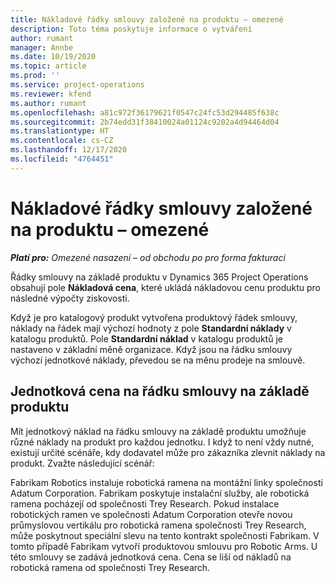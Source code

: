 ```yaml
---
title: Nákladové řádky smlouvy založené na produktu – omezené
description: Toto téma poskytuje informace o vytváření
author: rumant
manager: Annbe
ms.date: 10/19/2020
ms.topic: article
ms.prod: ''
ms.service: project-operations
ms.reviewer: kfend
ms.author: rumant
ms.openlocfilehash: a81c972f36179621f0547c24fc53d294485f638c
ms.sourcegitcommit: 2b74edd31f38410024a01124c9202a4d94464d04
ms.translationtype: HT
ms.contentlocale: cs-CZ
ms.lasthandoff: 12/17/2020
ms.locfileid: "4764451"
---
```

# <a name="cost-product-based-contract-lines---lite"></a>Nákladové řádky smlouvy založené na produktu – omezené

_**Platí pro:** Omezené nasazení – od obchodu po pro forma fakturaci_


Řádky smlouvy na základě produktu v Dynamics 365 Project Operations obsahují pole **Nákladová cena**, které ukládá nákladovou cenu produktu pro následné výpočty ziskovosti.

Když je pro katalogový produkt vytvořena produktový řádek smlouvy, náklady na řádek mají výchozí hodnoty z pole **Standardní náklady** v katalogu produktů. Pole **Standardní náklad** v katalogu produktů je nastaveno v základní měně organizace. Když jsou na řádku smlouvy výchozí jednotkové náklady, převedou se na měnu prodeje na smlouvě.

## <a name="unit-cost-on-a-product-based-contract-line"></a>Jednotková cena na řádku smlouvy na základě produktu

Mít jednotkový náklad na řádku smlouvy na základě produktu umožňuje různé náklady na produkt pro každou jednotku. I když to není vždy nutné, existují určité scénáře, kdy dodavatel může pro zákazníka zlevnit náklady na produkt. Zvažte následující scénář:

Fabrikam Robotics instaluje robotická ramena na montážní linky společnosti Adatum Corporation. Fabrikam poskytuje instalační služby, ale robotická ramena pocházejí od společnosti Trey Research. Pokud instalace robotických ramen ve společnosti Adatum Corporation otevře novou průmyslovou vertikálu pro robotická ramena společnosti Trey Research, může poskytnout speciální slevu na tento kontrakt společnosti Fabrikam. V tomto případě Fabrikam vytvoří produktovou smlouvu pro Robotic Arms. U této smlouvy se zadává jednotková cena. Cena se liší od nákladů na robotická ramena od společnosti Trey Research.
